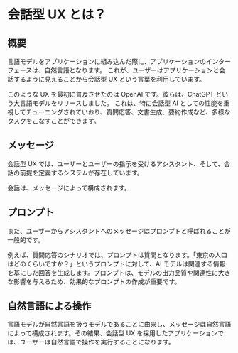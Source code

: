 # 会話型 UX とは？

## 概要

言語モデルをアプリケーションに組み込んだ際に、アプリケーションのインターフェースは、自然言語となります。
これが、ユーザーはアプリケーションと会話するように見えることから会話型 UX という言葉を利用しています。

このような UX を最初に普及させたのは OpenAI です。彼らは、ChatGPT という大言語モデルをリリースしました。
これは、特に会話型 AI としての性能を重視してチューニングされていおり、質問応答、文書生成、要約作成など、多様なタスクをこなすことができます。

## メッセージ

会話型 UX では、ユーザーとユーザーの指示を受けるアシスタント、そして、会話の前提を定義するシステムが存在しています。

会話は、メッセージによって構成されます。

## プロンプト

また、ユーザーからアシスタントへのメッセージはプロンプトと呼ばれることが一般的です。

例えば、質問応答のシナリオでは、プロンプトは質問となります。「東京の人口はどのくらいですか？」というプロンプトに対して、AI モデルは関連する情報を基にした回答を生成します。プロンプトは、モデルの出力品質や関連性に大きな影響を与えるため、効果的なプロンプトの作成が重要です。

## 自然言語による操作

言語モデルが自然言語を扱うモデルであることに由来し、メッセージは自然言語によって構成されます。その結果、会話型 UX を採用したアプリケーションでは、ユーザーは自然言語で操作を実行することになります。
